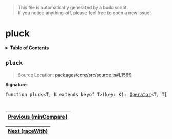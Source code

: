 > This file is automatically generated by a build script.<br>If you notice anything off, please feel free to open a new issue!

# pluck

<details><summary><b>Table of Contents</b></summary><br>

1. [<code>pluck</code>](#pluck)</details>

## <a name="pluck"></a><code>pluck</code>

> Source Location: [packages\/core\/src\/source.ts#L1569](..\/..\/packages\/core\/src\/source.ts#L1569)

<b>Signature</b>

<pre>function pluck&lt;T, K extends keyof T&gt;(key: K): <a href="000-Operator.md#Operator">Operator</a>&lt;T, T[K]&gt;</pre><br>

| [Previous \(minCompare\)](052-minCompare.md#readme) |
| --- |

<div align="right">

| [Next \(raceWith\)](054-raceWith.md#readme) |
| --- |
</div>
